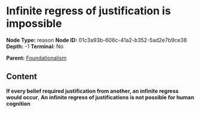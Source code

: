 # Infinite regress of justification is impossible

**Node Type:** reason
**Node ID:** 01c3a93b-606c-41a2-b352-5ad2e7b9ce38
**Depth:** -1
**Terminal:** No

**Parent:** [Foundationalism](foundationalism.md)

## Content

**If every belief required justification from another, an infinite regress would occur**, **An infinite regress of justifications is not possible for human cognition**
